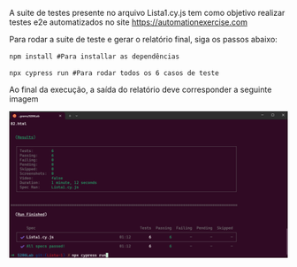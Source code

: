 A suite de testes presente no arquivo Lista1.cy.js tem como objetivo realizar testes e2e automatizados no site https://automationexercise.com

Para rodar a suite de teste e gerar o relatório final, siga os passos abaixo:

```
npm install #Para installar as dependências
```

```
npx cypress run #Para rodar todos os 6 casos de teste
```

Ao final da execução, a saída do relatório deve corresponder a seguinte imagem

![Alt text](assets/Screenshot.png?raw=true "Screenshot")
